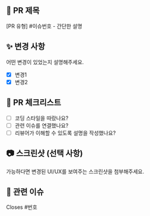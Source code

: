 ## 📌 PR 제목

[PR 유형] #이슈번호 - 간단한 설명

## ✨ 변경 사항

어떤 변경이 있었는지 설명해주세요.

- [x] 변경1
- [x] 변경2

## 🧐 PR 체크리스트

- [ ] 코딩 스타일을 따랐나요?
- [ ] 관련 이슈를 연결했나요?
- [ ] 리뷰어가 이해할 수 있도록 설명을 작성했나요?

## 📷 스크린샷 (선택 사항)

가능하다면 변경된 UI/UX를 보여주는 스크린샷을 첨부해주세요.

## 🚀 관련 이슈

Closes #번호
